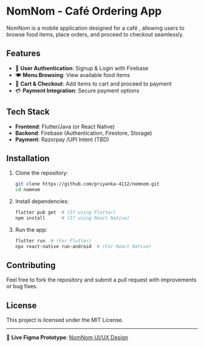 # NomNom - Café Ordering App

NomNom is a mobile application designed for a café , allowing users to browse food items, place orders, and proceed to checkout seamlessly.

## Features
- 🔐 **User Authentication**: Signup & Login with Firebase
- 🍽 **Menu Browsing**: View available food items
- 🛒 **Cart & Checkout**: Add items to cart and proceed to payment
- 💳 **Payment Integration**: Secure payment options


## Tech Stack
- **Frontend**: Flutter/Java (or React Native)
- **Backend**: Firebase (Authentication, Firestore, Storage)
- **Payment**: Razorpay /UPI Intent (TBD)

## Installation

1. Clone the repository:
   ```bash
   git clone https://github.com/priyanka-4112/nomnom.git
   cd nomnom
   ```
2. Install dependencies:
   ```bash
   flutter pub get  # (If using Flutter)
   npm install      # (If using React Native)
   ```
3. Run the app:
   ```bash
   flutter run  # (For Flutter)
   npx react-native run-android  # (For React Native)
   ```

## Contributing
Feel free to fork the repository and submit a pull request with improvements or bug fixes.

## License
This project is licensed under the MIT License.

---

🔗 **Live Figma Prototype**: [NomNom UI/UX Design](https://www.figma.com/design/8Iq7GLQgYIZnYV5NwcZLzb/NomNom?node-id=40-2&t=bmvVmfOM9jtJn1Te-1)
